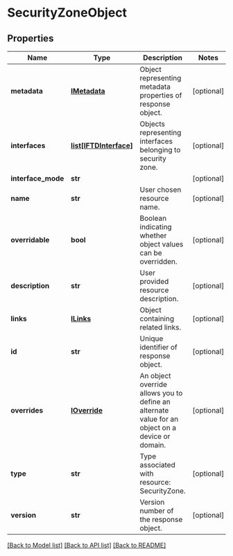 # SecurityZoneObject

## Properties
Name | Type | Description | Notes
------------ | ------------- | ------------- | -------------
**metadata** | [**IMetadata**](IMetadata.md) | Object representing metadata properties of response object. | [optional] 
**interfaces** | [**list[IFTDInterface]**](IFTDInterface.md) | Objects representing interfaces belonging to security zone. | [optional] 
**interface_mode** | **str** |  | [optional] 
**name** | **str** | User chosen resource name. | [optional] 
**overridable** | **bool** | Boolean indicating whether object values can be overridden. | [optional] 
**description** | **str** | User provided resource description. | [optional] 
**links** | [**ILinks**](ILinks.md) | Object containing related links. | [optional] 
**id** | **str** | Unique identifier of response object. | [optional] 
**overrides** | [**IOverride**](IOverride.md) | An object override allows you to define an alternate value for an object on a device or domain. | [optional] 
**type** | **str** | Type associated with resource: SecurityZone. | [optional] 
**version** | **str** | Version number of the response object. | [optional] 

[[Back to Model list]](../README.md#documentation-for-models) [[Back to API list]](../README.md#documentation-for-api-endpoints) [[Back to README]](../README.md)


